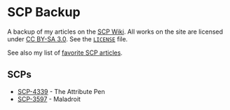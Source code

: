 # SCP Backup
A backup of my articles on the [SCP Wiki](http://www.scp-wiki.net). All works on the site are licensed under [CC BY-SA 3.0](https://creativecommons.org/licenses/by-sa/3.0/). See the [`LICENSE`](https://github.com/ammongit/scp/blob/master/LICENSE) file.

See also my list of [favorite SCP articles](https://ammonsmith.me/favorite-scp.html).

## SCPs
* [SCP-4339](http://www.scp-wiki.net/scp-4339) - The Attribute Pen
* [SCP-3597](http://www.scp-wiki.net/scp-3597) - Maladroit
